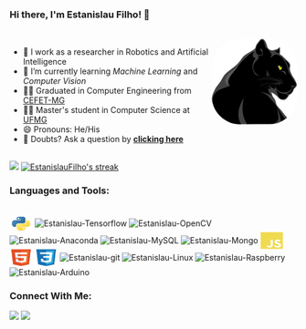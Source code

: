 ### Hi there, I'm Estanislau Filho! 👋

<div style="display: inline_block"><br>
  <img align="right" alt="Estanislau-pic" height="150" style="border-radius:50px;" src="profile.png">
</div>

- 🔭 I work as a researcher in Robotics and Artificial Intelligence
- 🌱 I’m currently learning *Machine Learning* and *Computer Vision*
- :man_student: Graduated in Computer Engineering from [CEFET-MG](https://www.cefetmg.br/)
- :man_scientist: Master's student in Computer Science at [UFMG](https://ufmg.br/)
- 😄 Pronouns: He/His
- 💬 Doubts? Ask a question by [**clicking here**](https://github.com/EstanislauFilho/EstanislauFilho/issues)



##
<picture>
<source 
  srcset="https://github-readme-stats.vercel.app/api?username=EstanislauFilho&show_icons=true&theme=dark"
/>
<source
  srcset="https://github-readme-stats.vercel.app/api?username=anuraghazra&show_icons=true"
/>
<img width="49%" src="https://github-readme-stats.vercel.app/api?username=anuraghazra&show_icons=true" />
</picture>


<a href="https://github.com/EstanislauFilho/github-readme-streak-stats">
    <img width="49%" title="🔥 Get streak stats for your profile at git.io/streak-stats" alt="EstanislauFilho's streak" src="https://github-readme-streak-stats.herokuapp.com/?user=EstanislauFilho&theme=black-ice&hide_border=true&stroke=0000&background=060A0CD0"/>
</a>




### Languages and Tools:
<div style="display: inline_block"><br>
  <img align="center" alt="Estanislau-Python" height="30" width="40" src="https://raw.githubusercontent.com/devicons/devicon/master/icons/python/python-original.svg">
  <img align="center" alt="Estanislau-Tensorflow" height="30" width="40"  src="https://cdn.jsdelivr.net/gh/devicons/devicon/icons/tensorflow/tensorflow-original.svg">
  <img align="center" alt="Estanislau-OpenCV" height="30" width="40"  src="https://cdn.jsdelivr.net/gh/devicons/devicon/icons/opencv/opencv-original-wordmark.svg">
  <img align="center" alt="Estanislau-Anaconda" height="30" width="40"  src="https://cdn.jsdelivr.net/gh/devicons/devicon/icons/anaconda/anaconda-original.svg">
  <img align="center" alt="Estanislau-MySQL" height="30" width="40"  src="https://cdn.jsdelivr.net/gh/devicons/devicon/icons/mysql/mysql-original-wordmark.svg"> 
  <img align="center" alt="Estanislau-Mongo" height="30" width="40"  src="https://cdn.jsdelivr.net/gh/devicons/devicon/icons/mongodb/mongodb-original-wordmark.svg">  
  <img align="center" alt="Estanislau-Js" height="30" width="40" src="https://raw.githubusercontent.com/devicons/devicon/master/icons/javascript/javascript-plain.svg">
  <img align="center" alt="Estanislau-HTML" height="30" width="40" src="https://raw.githubusercontent.com/devicons/devicon/master/icons/html5/html5-original.svg">
  <img align="center" alt="Estanislau-CSS" height="30" width="40" src="https://raw.githubusercontent.com/devicons/devicon/master/icons/css3/css3-original.svg">
  <img align="center" alt="Estanislau-git" height="30" width="40"  src="https://cdn.jsdelivr.net/gh/devicons/devicon/icons/git/git-original-wordmark.svg">
  <img align="center" alt="Estanislau-Linux" height="30" width="40"  src="https://cdn.jsdelivr.net/gh/devicons/devicon/icons/linux/linux-original.svg">
  <img align="center" alt="Estanislau-Raspberry" height="30" width="40"  src="https://cdn.jsdelivr.net/gh/devicons/devicon/icons/raspberrypi/raspberrypi-original.svg">
   <img align="center" alt="Estanislau-Arduino" height="30" width="40"  src="https://cdn.jsdelivr.net/gh/devicons/devicon/icons/arduino/arduino-original-wordmark.svg">
</div>


### Connect With Me:
<div> 
  <a href="https://www.linkedin.com/in/estanislau-sena-filho/" target="_blank"><img src="https://img.shields.io/badge/-LinkedIn-%230077B5?style=for-the-badge&logo=linkedin&logoColor=white" target="_blank"></a> 
  <a href="estanislau.sena@gmail.com" target="_blank"><img src="https://img.shields.io/badge/Gmail-D14836?style=for-the-badge&logo=gmail&logoColor=white"></a> 
</div>


